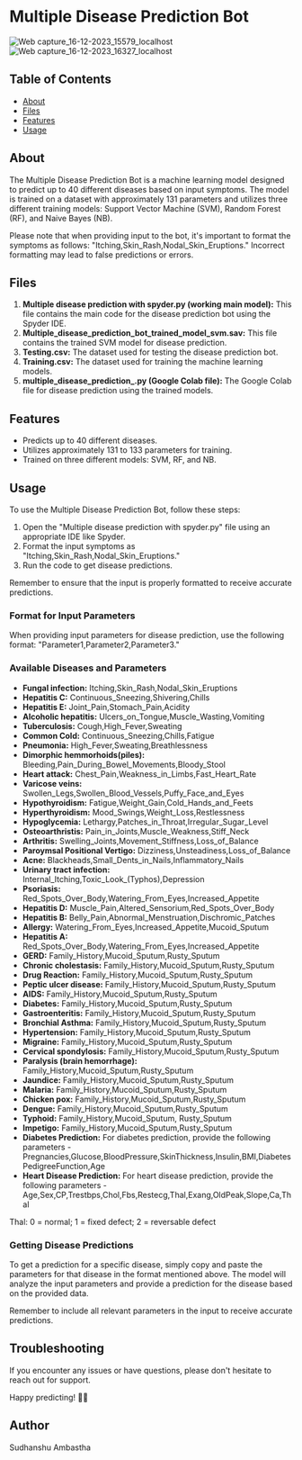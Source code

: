 # Multiple Disease Prediction Bot

![Web capture_16-12-2023_15579_localhost](https://github.com/Sudhanshu-Ambastha/Google-background/assets/135802131/22a87cc6-fc4d-4ed5-832d-dd8d9d230f94)
![Web capture_16-12-2023_16327_localhost](https://github.com/Sudhanshu-Ambastha/Google-background/assets/135802131/5a297e58-7ead-4407-8116-bdfff8585079)

## Table of Contents

- [About](#about)
- [Files](#files)
- [Features](#features)
- [Usage](#usage)

## About

The Multiple Disease Prediction Bot is a machine learning model designed to predict up to 40 different diseases based on input symptoms. The model is trained on a dataset with approximately 131 parameters and utilizes three different training models: Support Vector Machine (SVM), Random Forest (RF), and Naive Bayes (NB).

Please note that when providing input to the bot, it's important to format the symptoms as follows: "Itching,Skin_Rash,Nodal_Skin_Eruptions." Incorrect formatting may lead to false predictions or errors.

## Files

1. **Multiple disease prediction with spyder.py (working main model):** This file contains the main code for the disease prediction bot using the Spyder IDE.
2. **Multiple_disease_prediction_bot_trained_model_svm.sav:** This file contains the trained SVM model for disease prediction.
3. **Testing.csv:** The dataset used for testing the disease prediction bot.
4. **Training.csv:** The dataset used for training the machine learning models.
5. **multiple_disease_prediction_.py (Google Colab file):** The Google Colab file for disease prediction using the trained models.

## Features

- Predicts up to 40 different diseases.
- Utilizes approximately 131 to 133 parameters for training.
- Trained on three different models: SVM, RF, and NB.

## Usage

To use the Multiple Disease Prediction Bot, follow these steps:

1. Open the "Multiple disease prediction with spyder.py" file using an appropriate IDE like Spyder.
2. Format the input symptoms as "Itching,Skin_Rash,Nodal_Skin_Eruptions."
3. Run the code to get disease predictions.

Remember to ensure that the input is properly formatted to receive accurate predictions.

### Format for Input Parameters

When providing input parameters for disease prediction, use the following format: "Parameter1,Parameter2,Parameter3."

### Available Diseases and Parameters

- **Fungal infection:** Itching,Skin_Rash,Nodal_Skin_Eruptions
- **Hepatitis C:** Continuous_Sneezing,Shivering,Chills
- **Hepatitis E:** Joint_Pain,Stomach_Pain,Acidity
- **Alcoholic hepatitis:** Ulcers_on_Tongue,Muscle_Wasting,Vomiting
- **Tuberculosis:** Cough,High_Fever,Sweating
- **Common Cold:** Continuous_Sneezing,Chills,Fatigue
- **Pneumonia:** High_Fever,Sweating,Breathlessness
- **Dimorphic hemmorhoids(piles):** Bleeding,Pain_During_Bowel_Movements,Bloody_Stool
- **Heart attack:** Chest_Pain,Weakness_in_Limbs,Fast_Heart_Rate
- **Varicose veins:** Swollen_Legs,Swollen_Blood_Vessels,Puffy_Face_and_Eyes
- **Hypothyroidism:** Fatigue,Weight_Gain,Cold_Hands_and_Feets
- **Hyperthyroidism:** Mood_Swings,Weight_Loss,Restlessness
- **Hypoglycemia:** Lethargy,Patches_in_Throat,Irregular_Sugar_Level
- **Osteoarthristis:** Pain_in_Joints,Muscle_Weakness,Stiff_Neck
- **Arthritis:** Swelling_Joints,Movement_Stiffness,Loss_of_Balance
- **Paroymsal Positional Vertigo:** Dizziness,Unsteadiness,Loss_of_Balance
- **Acne:** Blackheads,Small_Dents_in_Nails,Inflammatory_Nails
- **Urinary tract infection:** Internal_Itching,Toxic_Look_(Typhos),Depression
- **Psoriasis:** Red_Spots_Over_Body,Watering_From_Eyes,Increased_Appetite
- **Hepatitis D:** Muscle_Pain,Altered_Sensorium,Red_Spots_Over_Body
- **Hepatitis B:** Belly_Pain,Abnormal_Menstruation,Dischromic_Patches
- **Allergy:** Watering_From_Eyes,Increased_Appetite,Mucoid_Sputum
- **Hepatitis A:** Red_Spots_Over_Body,Watering_From_Eyes,Increased_Appetite
- **GERD:** Family_History,Mucoid_Sputum,Rusty_Sputum
- **Chronic cholestasis:** Family_History,Mucoid_Sputum,Rusty_Sputum
- **Drug Reaction:** Family_History,Mucoid_Sputum,Rusty_Sputum
- **Peptic ulcer disease:** Family_History,Mucoid_Sputum,Rusty_Sputum
- **AIDS:** Family_History,Mucoid_Sputum,Rusty_Sputum
- **Diabetes:** Family_History,Mucoid_Sputum,Rusty_Sputum
- **Gastroenteritis:** Family_History,Mucoid_Sputum,Rusty_Sputum
- **Bronchial Asthma:** Family_History,Mucoid_Sputum,Rusty_Sputum
- **Hypertension:** Family_History,Mucoid_Sputum,Rusty_Sputum
- **Migraine:** Family_History,Mucoid_Sputum,Rusty_Sputum
- **Cervical spondylosis:** Family_History,Mucoid_Sputum,Rusty_Sputum
- **Paralysis (brain hemorrhage):** Family_History,Mucoid_Sputum,Rusty_Sputum
- **Jaundice:** Family_History,Mucoid_Sputum,Rusty_Sputum
- **Malaria:** Family_History,Mucoid_Sputum,Rusty_Sputum
- **Chicken pox:** Family_History,Mucoid_Sputum,Rusty_Sputum
- **Dengue:** Family_History,Mucoid_Sputum,Rusty_Sputum
- **Typhoid:** Family_History,Mucoid_Sputum, Rusty_Sputum
- **Impetigo:** Family_History,Mucoid_Sputum,Rusty_Sputum
- **Diabetes Prediction:** For diabetes prediction, provide the following parameters - Pregnancies,Glucose,BloodPressure,SkinThickness,Insulin,BMI,DiabetesPedigreeFunction,Age
- **Heart Disease Prediction:** For heart disease prediction, provide the following parameters - Age,Sex,CP,Trestbps,Chol,Fbs,Restecg,Thal,Exang,OldPeak,Slope,Ca,Thal

Thal: 0 = normal; 1 = fixed defect; 2 = reversable defect

### Getting Disease Predictions

To get a prediction for a specific disease, simply copy and paste the parameters for that disease in the format mentioned above. The model will analyze the input parameters and provide a prediction for the disease based on the provided data.

Remember to include all relevant parameters in the input to receive accurate predictions.

## Troubleshooting
If you encounter any issues or have questions, please don't hesitate to reach out for support.

Happy predicting! 🤖💙

## Author  
Sudhanshu Ambastha

